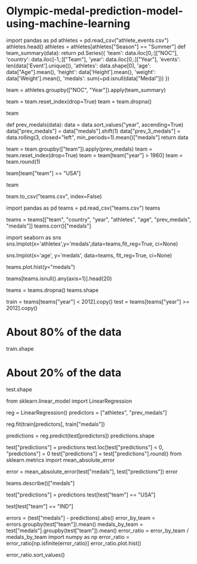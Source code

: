 # Olympic-medal-prediction-model-using-machine-learning
import pandas as pd
athletes = pd.read_csv("athlete_events.csv")
athletes.head()
athletes = athletes[athletes["Season"] == "Summer"]
def team_summary(data):
    return pd.Series({
        'team': data.iloc[0,:]["NOC"],
        'country': data.iloc[-1,:]["Team"],
        'year': data.iloc[0,:]["Year"],
        'events': len(data['Event'].unique()),
        'athletes': data.shape[0],
        'age': data["Age"].mean(),
        'height': data['Height'].mean(),
        'weight': data['Weight'].mean(),
        'medals': sum(~pd.isnull(data["Medal"]))
    })

team = athletes.groupby(["NOC", "Year"]).apply(team_summary)

team = team.reset_index(drop=True)
team = team.dropna()

team

def prev_medals(data):
    data = data.sort_values("year", ascending=True)
    data["prev_medals"] = data["medals"].shift(1)
    data["prev_3_medals"] = data.rolling(3, closed="left", min_periods=1).mean()["medals"]
    return data

team = team.groupby(["team"]).apply(prev_medals)
team = team.reset_index(drop=True)
team = team[team["year"] > 1960]
team = team.round(1)

team[team["team"] == "USA"]

team

team.to_csv("teams.csv", index=False)

import pandas as pd
teams = pd.read_csv("teams.csv")
teams

teams = teams[["team", "country", "year", "athletes", "age", "prev_medals", "medals"]]
teams.corr()["medals"]

import seaborn as sns
sns.lmplot(x='athletes',y='medals',data=teams,fit_reg=True, ci=None) 

sns.lmplot(x='age', y='medals', data=teams, fit_reg=True, ci=None) 

teams.plot.hist(y="medals")

teams[teams.isnull().any(axis=1)].head(20)

teams = teams.dropna()
teams.shape

train = teams[teams["year"] < 2012].copy()
test = teams[teams["year"] >= 2012].copy()

# About 80% of the data
train.shape

# About 20% of the data
test.shape

from sklearn.linear_model import LinearRegression

reg = LinearRegression()
predictors = ["athletes", "prev_medals"]

reg.fit(train[predictors], train["medals"])

predictions = reg.predict(test[predictors])
predictions.shape

test["predictions"] = predictions
test.loc[test["predictions"] < 0, "predictions"] = 0
test["predictions"] = test["predictions"].round()
from sklearn.metrics import mean_absolute_error

error = mean_absolute_error(test["medals"], test["predictions"])
error

teams.describe()["medals"]

test["predictions"] = predictions
test[test["team"] == "USA"]

test[test["team"] == "IND"]

errors = (test["medals"] - predictions).abs()
error_by_team = errors.groupby(test["team"]).mean()
medals_by_team = test["medals"].groupby(test["team"]).mean()
error_ratio =  error_by_team / medals_by_team 
import numpy as np
error_ratio = error_ratio[np.isfinite(error_ratio)]
error_ratio.plot.hist()

error_ratio.sort_values()
